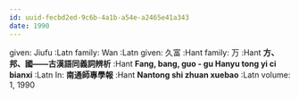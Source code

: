 ```yaml
---
id: uuid-fecbd2ed-9c6b-4a1b-a54e-a2465e41a343
date: 1990
---
```


given: Jiufu :Latn
family: Wan :Latn
given: 久富 :Hant
family: 万 :Hant
**方、邦、國——古漢語同義詞辨析** :Hant
**Fang, bang, guo - gu Hanyu tong yi ci bianxi** :Latn
In: 
**南通師專學報** :Hant
**Nantong shi zhuan xuebao** :Latn
volume: 1, 1990